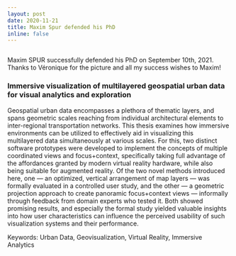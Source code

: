 ```yaml
---
layout: post
date: 2020-11-21
title: Maxim Spur defended his PhD
inline: false
---
```


<div class="img_row">
    <img class="col three left" src="{{ site.baseurl }}/assets/img/maxim.jpg" alt="" title="Maxim SPUR PhD defense"/>
</div>

Maxim SPUR successfully defended his PhD on September 10th, 2021. Thanks to Véronique for the picture and all my success wishes to Maxim!

### Immersive visualization of multilayered geospatial urban data for visual analytics and exploration


Geospatial urban data encompasses a plethora of thematic layers, and spans geometric scales reaching from individual architectural elements to inter-regional transportation networks. This thesis examines how immersive environments can be utilized to effectively aid in visualizing this multilayered data simultaneously at various scales. For this, two distinct software prototypes were developed to implement the concepts of multiple coordinated views and focus+context, specifically taking full advantage of the affordances granted by modern virtual reality hardware, while also being suitable for augmented reality. Of the two novel methods introduced here, one — an optimized, vertical arrangement of map layers — was formally evaluated in a controlled user study, and the other — a geometric projection approach to create panoramic focus+context views — informally through feedback from domain experts who tested it. Both showed promising results, and especially the formal study yielded valuable insights into how user characteristics can influence the perceived usability of such visualization systems and their performance.


Keywords: Urban Data, Geovisualization, Virtual Reality, Immersive Analytics


